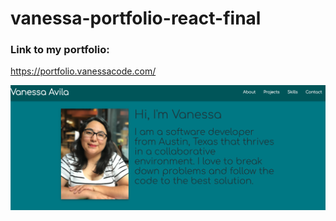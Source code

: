 
# vanessa-portfolio-react-final

### Link to my portfolio:
https://portfolio.vanessacode.com/

![Portfolio](./src/images/portfolio.png)

